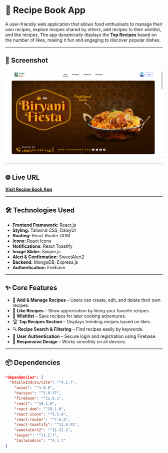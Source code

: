# 🍳 Recipe Book App

A user-friendly web application that allows food enthusiasts to manage their own recipes, explore recipes shared by others, add recipes to their wishlist, and like recipes. The app dynamically displays the **Top Recipes** based on the number of likes, making it fun and engaging to discover popular dishes.

---

## 📸 Screenshot
![Recipe Book App Screenshot](./src/assets/Screenshot%202025-08-10%20033812.png)

---

## 🌐 Live URL
[**Visit Recipe Book App**](https://mus-a10-recipe-book-app.netlify.app/)

---

## 🛠 Technologies Used
- **Frontend Framework:** React.js
- **Styling:** Tailwind CSS, DaisyUI
- **Routing:** React Router DOM
- **Icons:** React Icons
- **Notifications:** React Toastify
- **Image Slider:** Swiper.js
- **Alert & Confirmation:** SweetAlert2
- **Backend:** MongoDB, Express.js
- **Authentication:** Firebase

---

## ✨ Core Features
- 📂 **Add & Manage Recipes** – Users can create, edit, and delete their own recipes.
- 💖 **Like Recipes** – Show appreciation by liking your favorite recipes.
- 📌 **Wishlist** – Save recipes for later cooking adventures.
- 🏆 **Top Recipes Section** – Displays trending recipes based on likes.
- 🔍 **Recipe Search & Filtering** – Find recipes easily by keywords.
- 🔐 **User Authentication** – Secure login and registration using Firebase.
- 📱 **Responsive Design** – Works smoothly on all devices.

---

## 📦 Dependencies
```json
"dependencies": {
  "@tailwindcss/vite": "^4.1.7",
    "axios": "^1.9.0",
    "daisyui": "^5.0.37",
    "firebase": "^11.8.1",
    "react": "^19.1.0",
    "react-dom": "^19.1.0",
    "react-icons": "^5.5.0",
    "react-router": "^7.6.0",
    "react-toastify": "^11.0.F5",
    "sweetalert2": "^11.21.2",
    "swiper": "^11.2.7",
    "tailwindcss": "^4.1.7"
}